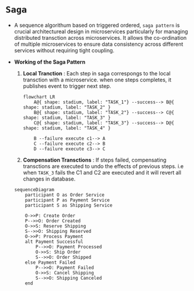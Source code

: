 # `Saga`
  * A sequence algorithum based on triggered ordered, `saga pattern` is crucial architectureal design in
    microservices particularly for managing distributed transction across microservices. It allows the
    co-ordination of multiple microservices to ensure data consistency across different services without
    requiring tight coupling.

  * **Working of the Saga Pattern**

    1. **Local Tranction** : Each step in saga correspongs to the local transction with a microservice.
       when one steps completes, it publishes event to trigger next step.

       ```mermaid
       flowchart LR
           A@{ shape: stadium, label: "TASK_1"} --success--> B@{ shape: stadium, label: "TASK_2" }
           B@{ shape: stadium, label: "TASK_2"} --success--> C@{ shape: stadium, label: "TASK_3" }
           C@{ shape: stadium, label: "TASK_3"} --success--> D@{ shape: stadium, label: "TASK_4" }
          
           B --failure execute c1--> A
           C --failure execute c2--> B
           D --failure execute c3--> C
       ```

    2. **Compensation Transctions** : If steps failed, compensating transctions are executed to undo
       the effects of previous steps. i.e when `TASK_3` fails the C1 and C2 are executed and it will
       revert all changes in database.


    ```mermaid
    sequenceDiagram
        participant O as Order Service
        participant P as Payment Service
        participant S as Shipping Service

        O->>P: Create Order
        P-->>O: Order Created
        O->>S: Reserve Shipping
        S-->>O: Shipping Reserved
        O->>P: Process Payment
        alt Payment Successful
            P-->>O: Payment Processed
            O->>S: Ship Order
            S-->>O: Order Shipped
        else Payment Failed
            P-->>O: Payment Failed
            O->>S: Cancel Shipping
            S-->>O: Shipping Canceled
        end
    ```

